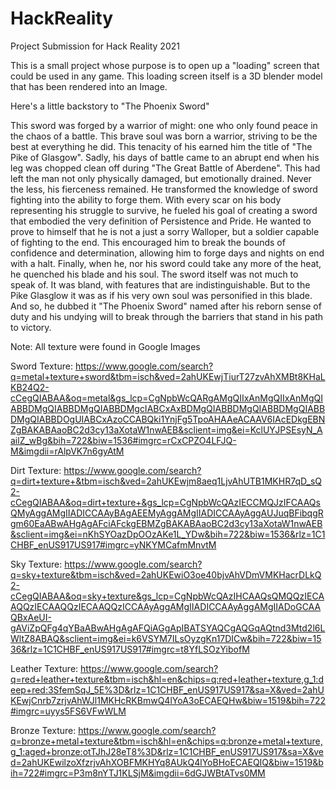 # HackReality

Project Submission for Hack Reality 2021

This is a small project whose purpose is to open up a "loading" screen that could be used in any game. 
This loading screen itself is a 3D blender model that has been rendered into an Image.

Here's a little backstory to "The Phoenix Sword"

This sword was forged by a warrior of might: one who only found peace in the chaos of a battle. This brave soul was born a warrior, striving to be the best at everything he did. This tenacity of his earned him the title of "The Pike of Glasgow". Sadly, his days of battle came to an abrupt end when his leg was chopped clean off during "The Great Battle of Aberdene". This had left the man not only physically damaged, but emotionally drained. Never the less, his fierceness remained. He transformed the knowledge of sword fighting into the ability to forge them. With every scar on his body representing his struggle to survive, he fueled his goal of creating a sword that embodied the very definition of Persistence and Pride. He wanted to prove to himself that he is not a just a sorry Walloper, but a soldier capable of fighting to the end. This encouraged him to break the bounds of confidence and determination, allowing him to forge days and nights on end with a halt. Finally, when he, nor his sword could take any more of the heat, he quenched his blade and his soul. The sword itself was not much to speak of. It was bland, with features that are indistinguishable. But to the Pike Glasglow it was as if his very own soul was personified in this blade. And so, he dubbed it "The Phoenix Sword" named after his reborn sense of duty and his undying will to break through the barriers that stand in his path to victory.


Note: All texture were found in Google Images

Sword Texture: https://www.google.com/search?q=metal+texture+sword&tbm=isch&ved=2ahUKEwjTiurT27zvAhXMBt8KHaLKB24Q2-cCegQIABAA&oq=metal&gs_lcp=CgNpbWcQARgAMgQIIxAnMgQIIxAnMgQIABBDMgQIABBDMgQIABBDMgcIABCxAxBDMgQIABBDMgQIABBDMgQIABBDMgQIABBDOgUIABCxAzoCCABQki1YnjFg5TpoAHAAeACAAV6IAcEDkgEBNZgBAKABAaoBC2d3cy13aXotaW1nwAEB&sclient=img&ei=KclUYJPSEsyN_AailZ_wBg&bih=722&biw=1536#imgrc=rCxCPZO4LFJQ-M&imgdii=rAlpVK7n6gyAtM

Dirt Texture: https://www.google.com/search?q=dirt+texture+&tbm=isch&ved=2ahUKEwjm8aeq1LjvAhUTB1MKHR7qD_sQ2-cCegQIABAA&oq=dirt+texture+&gs_lcp=CgNpbWcQAzIECCMQJzIFCAAQsQMyAggAMgIIADICCAAyBAgAEEMyAggAMgIIADICCAAyAggAUJuqBFibqgRgm60EaABwAHgAgAFciAFckgEBMZgBAKABAaoBC2d3cy13aXotaW1nwAEB&sclient=img&ei=nKhSYOazDpOOzAKe1L_YDw&bih=722&biw=1536&rlz=1C1CHBF_enUS917US917#imgrc=yNKYMCafmMnvtM

Sky Texture: https://www.google.com/search?q=sky+texture&tbm=isch&ved=2ahUKEwiO3oe40bjvAhVDmVMKHacrDLkQ2-cCegQIABAA&oq=sky+texture&gs_lcp=CgNpbWcQAzIHCAAQsQMQQzIECAAQQzIECAAQQzIECAAQQzICCAAyAggAMgIIADICCAAyAggAMgIIADoGCAAQBxAeUI-gAViZpQFg4qYBaABwAHgAgAFQiAGgApIBATSYAQCgAQGqAQtnd3Mtd2l6LWltZ8ABAQ&sclient=img&ei=k6VSYM7ILsOyzgKn17DICw&bih=722&biw=1536&rlz=1C1CHBF_enUS917US917#imgrc=t8YfLSOzYibofM

Leather Texture: https://www.google.com/search?q=red+leather+texture&tbm=isch&hl=en&chips=q:red+leather+texture,g_1:deep+red:3SfemSqJ_5E%3D&rlz=1C1CHBF_enUS917US917&sa=X&ved=2ahUKEwjCnrb7zrjvAhWJl1MKHcRKBmwQ4lYoA3oECAEQHw&biw=1519&bih=722#imgrc=uyys5FS6VFwWLM

Bronze Texture: https://www.google.com/search?q=bronze+metal+texture&tbm=isch&hl=en&chips=q:bronze+metal+texture,g_1:aged+bronze:otTJhJ28eT8%3D&rlz=1C1CHBF_enUS917US917&sa=X&ved=2ahUKEwilzoXfzrjvAhXOBFMKHYq8AUkQ4lYoBHoECAEQIQ&biw=1519&bih=722#imgrc=P3m8nYTJ1KLSjM&imgdii=6dGJWBtATvs0MM


